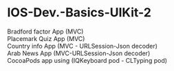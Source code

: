 # IOS-Dev.-Basics-UIKit-2
Bradford factor App  (MVC)</br>
Placemark Quiz App  (MVC)</br>
Country info App     (MVC - URLSession-Json decoder)</br>
Arab News App         (MVC-URLSession-Json decoder)</br>
CocoaPods app using (IQKeyboard pod - CLTyping pod)</br>
